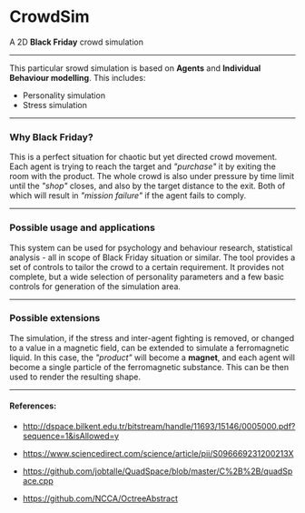 # CrowdSim
A 2D **Black Friday** crowd simulation

---

This particular srowd simulation is based on **Agents** and **Individual Behaviour modelling**. This includes:
* Personality simulation
* Stress simulation

---

### Why Black Friday?

This is a perfect situation for chaotic but yet directed crowd movement. Each agent is trying to reach the target and *"purchase"* it by exiting the room with the product. The whole crowd is also under pressure by time limit until the *"shop"* closes, and also by the target distance to the exit. Both of which will result in *"mission failure"* if the agent fails to comply.

---

### Possible usage and applications

This system can be used for psychology and behaviour research, statistical analysis - all in scope of Black Friday situation or similar. The tool provides a set of controls to tailor the crowd to a certain requirement. It provides not complete, but a wide selection of personality parameters and a few basic controls for generation of the simulation area.

---

### Possible extensions

The simulation, if the stress and inter-agent fighting is removed, or changed to a value in a magnetic field, can be extended to simulate a ferromagnetic liquid. In this case, the *"product"* will become a **magnet**, and each agent will become a single particle of the ferromagnetic substance. This can be then used to render the resulting shape.

---

#### References:

* http://dspace.bilkent.edu.tr/bitstream/handle/11693/15146/0005000.pdf?sequence=1&isAllowed=y

* https://www.sciencedirect.com/science/article/pii/S096669231200213X

* https://github.com/jobtalle/QuadSpace/blob/master/C%2B%2B/quadSpace.cpp

* https://github.com/NCCA/OctreeAbstract

